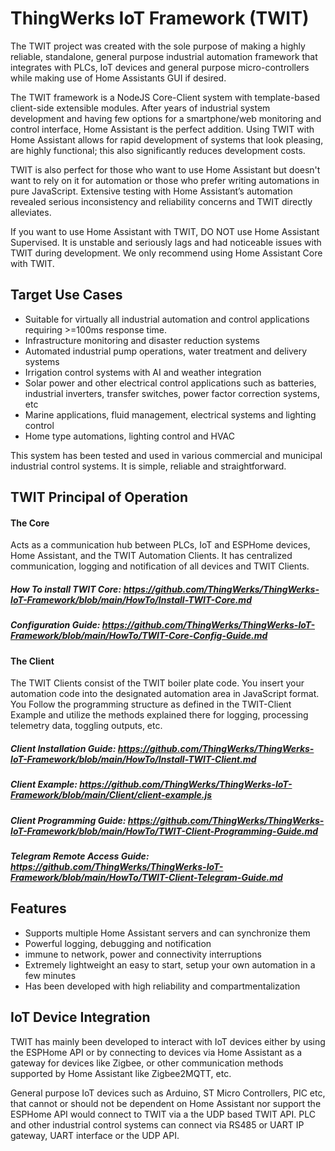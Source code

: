 # ThingWerks IoT Framework (TWIT)

The TWIT project was created with the sole purpose of making a highly reliable, standalone, general purpose industrial automation framework that integrates with PLCs, IoT devices and general purpose micro-controllers while making use of Home Assistants GUI if desired. 

The TWIT framework is a NodeJS Core-Client system with template-based client-side extensible modules. After years of industrial system development and having few options for a smartphone/web monitoring and control interface, Home Assistant is the perfect addition. Using TWIT with Home Assistant allows for rapid development of systems that look pleasing, are highly functional; this also significantly reduces development costs. 

TWIT is also perfect for those who want to use Home Assistant but doesn't want to rely on it for automation or those who prefer writing automations in pure JavaScript. Extensive testing with Home Assistant’s automation revealed serious inconsistency and reliability concerns and TWIT directly alleviates.

If you want to use Home Assistant with TWIT, DO NOT use Home Assistant Supervised. It is unstable and seriously lags and had noticeable issues with TWIT during development. We only recommend using Home Assistant Core with TWIT.  

## Target Use Cases
- Suitable for virtually all industrial automation and control applications requiring >=100ms response time.
- Infrastructure monitoring and disaster reduction systems 
- Automated industrial pump operations, water treatment and delivery systems
- Irrigation control systems with AI and weather integration
- Solar power and other electrical control applications such as batteries, industrial inverters, transfer switches, power factor correction systems, etc
- Marine applications, fluid management, electrical systems and lighting control
- Home type automations, lighting control and HVAC 

This system has been tested and used in various commercial and municipal industrial control systems. It is simple, reliable and straightforward. 

## TWIT Principal of Operation

#### The Core
Acts as a communication hub between PLCs, IoT and ESPHome devices, Home Assistant, and the TWIT Automation Clients. It has centralized communication, logging and notification of all devices and TWIT Clients.   

##### How To install TWIT Core: https://github.com/ThingWerks/ThingWerks-IoT-Framework/blob/main/HowTo/Install-TWIT-Core.md
##### Configuration Guide: https://github.com/ThingWerks/ThingWerks-IoT-Framework/blob/main/HowTo/TWIT-Core-Config-Guide.md

#### The Client
The TWIT Clients consist of the TWIT boiler plate code. You insert your automation code into the designated automation area in JavaScript format. You Follow the programming structure as defined in the TWIT-Client Example and utilize the methods explained there for logging, processing telemetry data, toggling outputs, etc.

##### Client Installation Guide: https://github.com/ThingWerks/ThingWerks-IoT-Framework/blob/main/HowTo/Install-TWIT-Client.md
##### Client Example:  https://github.com/ThingWerks/ThingWerks-IoT-Framework/blob/main/Client/client-example.js
##### Client Programming Guide: https://github.com/ThingWerks/ThingWerks-IoT-Framework/blob/main/HowTo/TWIT-Client-Programming-Guide.md 
##### Telegram Remote Access Guide: https://github.com/ThingWerks/ThingWerks-IoT-Framework/blob/main/HowTo/TWIT-Client-Telegram-Guide.md

## Features
- Supports multiple Home Assistant servers and can synchronize them
- Powerful logging, debugging and notification
- immune to network, power and connectivity interruptions 
- Extremely lightweight an easy to start, setup your own automation in a few minutes
- Has been developed with high reliability and compartmentalization

## IoT Device Integration

TWIT has mainly been developed to interact with IoT devices either by using the ESPHome API or by connecting to devices via Home Assistant as a gateway for devices like Zigbee, or other communication methods supported by Home Assistant like Zigbee2MQTT, etc. 

General purpose IoT devices such as Arduino, ST Micro Controllers, PIC etc, that cannot or should not be dependent on Home Assistant nor support the ESPHome API would connect to TWIT via a the UDP based TWIT API. PLC and other industrial control systems can connect via RS485 or UART IP gateway, UART interface or the UDP API. 
